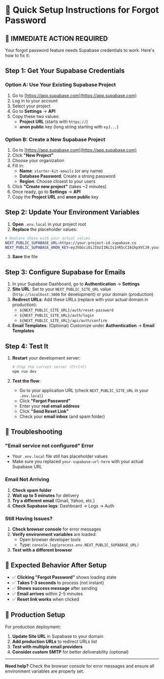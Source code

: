 # 🚀 Quick Setup Instructions for Forgot Password

## 🚨 IMMEDIATE ACTION REQUIRED

Your forgot password feature needs Supabase credentials to work. Here's how to fix it:

## Step 1: Get Your Supabase Credentials

### Option A: Use Your Existing Supabase Project

1. Go to [https://app.supabase.com](https://app.supabase.com)
2. Log in to your account
3. Select your project
4. Go to **Settings** → **API**
5. Copy these two values:
   - **Project URL** (starts with `https://`)
   - **anon public** key (long string starting with `eyJ...`)

### Option B: Create a New Supabase Project

1. Go to [https://app.supabase.com](https://app.supabase.com)
2. Click **"New Project"**
3. Choose your organization
4. Fill in:
   - **Name**: `starter-kit-emails` (or any name)
   - **Database Password**: Create a strong password
   - **Region**: Choose closest to your users
5. Click **"Create new project"** (takes ~2 minutes)
6. Once ready, go to **Settings** → **API**
7. Copy the **Project URL** and **anon public** key

## Step 2: Update Your Environment Variables

1. **Open** `.env.local` in your project root
2. **Replace** the placeholder values:

```bash
# Replace these with your actual values
NEXT_PUBLIC_SUPABASE_URL=https://your-project-id.supabase.co
NEXT_PUBLIC_SUPABASE_ANON_KEY=eyJhbGciOiJIUzI1NiIsInR5cCI6IkpXVCJ9.your-actual-key-here
```

3. **Save** the file

## Step 3: Configure Supabase for Emails

1. In your Supabase Dashboard, go to **Authentication** → **Settings**
2. **Site URL**: Set to your `NEXT_PUBLIC_SITE_URL` value (`http://localhost:3000` for development) or your domain (production)
3. **Redirect URLs**: Add these URLs (replace with your actual domain in production):
   - `${NEXT_PUBLIC_SITE_URL}/auth/reset-password`
   - `${NEXT_PUBLIC_SITE_URL}/auth/login`
   - `${NEXT_PUBLIC_SITE_URL}/api/auth/confirm`
4. **Email Templates**: (Optional) Customize under **Authentication** → **Email Templates**

## Step 4: Test It

1. **Restart** your development server:

   ```bash
   # Stop the current server (Ctrl+C)
   npm run dev
   ```

2. **Test the flow**:
   - Go to your application URL (check `NEXT_PUBLIC_SITE_URL` in your `.env.local`)
   - Click **"Forgot Password"**
   - Enter your **real email address**
   - Click **"Send Reset Link"**
   - Check your **email inbox** (and spam folder)

## 🔧 Troubleshooting

### "Email service not configured" Error

- Your `.env.local` file still has placeholder values
- Make sure you replaced `your-supabase-url-here` with your actual Supabase URL

### Email Not Arriving

1. **Check spam folder**
2. **Wait up to 5 minutes** for delivery
3. **Try a different email** (Gmail, Yahoo, etc.)
4. **Check Supabase logs**: Dashboard → Logs → Auth

### Still Having Issues?

1. **Check browser console** for error messages
2. **Verify environment variables** are loaded:
   - Open browser developer tools
   - Type: `console.log(process.env.NEXT_PUBLIC_SUPABASE_URL)`
3. **Test with a different browser**

## 🎯 Expected Behavior After Setup

- ✅ **Clicking "Forgot Password"** shows loading state
- ✅ **Takes 1-3 seconds** to process (not instant)
- ✅ **Shows success message** after sending
- ✅ **Email arrives** within 2-5 minutes
- ✅ **Reset link works** when clicked

## 📧 Production Setup

For production deployment:

1. **Update Site URL** in Supabase to your domain
2. **Add production URLs** to redirect URLs list
3. **Test with multiple email providers**
4. **Consider custom SMTP** for better deliverability (optional)

---

**Need help?** Check the browser console for error messages and ensure all environment variables are properly set.


